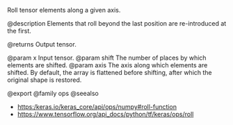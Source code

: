 Roll tensor elements along a given axis.

@description
Elements that roll beyond the last position are re-introduced at the first.

@returns
    Output tensor.

@param x Input tensor.
@param shift The number of places by which elements are shifted.
@param axis The axis along which elements are shifted. By default, the
    array is flattened before shifting, after which the original
    shape is restored.

@export
@family ops
@seealso
+ <https:/keras.io/keras_core/api/ops/numpy#roll-function>
+ <https://www.tensorflow.org/api_docs/python/tf/keras/ops/roll>
